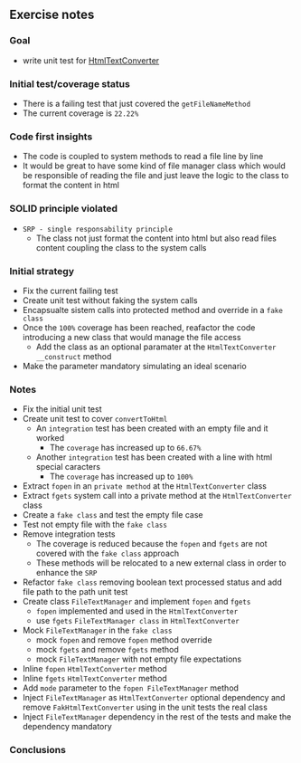 ## Exercise notes
### Goal
- write unit test for [HtmlTextConverter](./src/TextConverter/HtmlTextConverter.php)

### Initial test/coverage status
- There is a failing test that just covered the `getFileNameMethod`
- The current coverage is `22.22%`

### Code first insights
- The code is coupled to system methods to read a file line by line
- It would be great to have some kind of file manager class which would be responsible of reading the file and just leave the logic to the class to format the content in html

### SOLID principle violated
- `SRP - single responsability principle`
    - The class not just format the content into html but also read files content coupling the class to the system calls

### Initial strategy
- Fix the current failing test
- Create unit test without faking the system calls
- Encapsualte sistem calls into protected method and override in a `fake class`
- Once the `100%` coverage has been reached, reafactor the code introducing a new class that would manage the file access
    - Add the class as an optional paramater at the `HtmlTextConverter __construct` method
- Make the parameter mandatory simulating an ideal scenario

### Notes
- Fix the initial unit test
- Create unit test to cover `convertToHtml`
    - An `integration` test has been created with an empty file and it worked
        - The `coverage` has increased up to `66.67%`
    - Another `integration` test has been created with a line with html special caracters
        - The `coverage` has increased up to `100%`
- Extract `fopen` in an `private method` at the `HtmlTextConverter` class
- Extract `fgets` system call into a private method at the `HtmlTextConverter` class
- Create a `fake class` and test the empty file case
- Test not empty file with the `fake class`
- Remove integration tests
    - The coverage is reduced because the `fopen` and `fgets` are not covered with the `fake class` approach
    - These methods will be relocated to a new external class in order to enhance the `SRP`
- Refactor `fake class` removing boolean text processed status and add file path to the path unit test
- Create class `FileTextManager` and implement `fopen` and `fgets`
    - `fopen` implemented and used in the `HtmlTextConverter`
    - use `fgets` `FileTextManager class` in `HtmlTextConverter`
- Mock `FileTextManager` in the `fake class`
    - mock `fopen` and remove `fopen` method override
    - mock `fgets` and remove `fgets` method
    - mock `FileTextManager` with not empty file expectations
- Inline `fopen` `HtmlTextConverter` method
- Inline `fgets` `HtmlTextConverter` method
- Add `mode` parameter to the `fopen FileTextManager` method
- Inject `FileTextManager` as `HtmlTextConverter` optional dependency and remove `FakHtmlTextConverter` using in the unit tests the real class
- Inject `FileTextManager` dependency in the rest of the tests and make the dependency mandatory

### Conclusions
